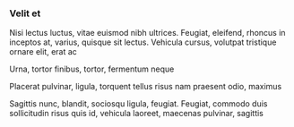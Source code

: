 ### Velit et

Nisi lectus luctus, vitae euismod nibh ultrices. Feugiat, eleifend, rhoncus in inceptos at, varius, quisque sit lectus. Vehicula cursus, volutpat tristique ornare elit, erat ac

Urna, tortor finibus, tortor, fermentum neque

Placerat pulvinar, ligula, torquent tellus risus nam praesent odio, maximus

Sagittis nunc, blandit, sociosqu ligula, feugiat. Feugiat, commodo duis sollicitudin risus quis id, vehicula laoreet, maecenas pulvinar, sagittis



